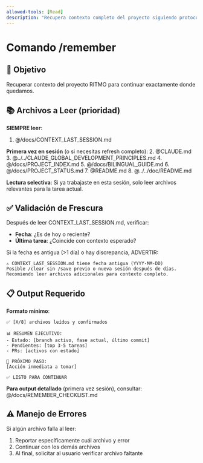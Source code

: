 ```yaml
---
allowed-tools: [Read]
description: "Recupera contexto completo del proyecto siguiendo protocolo CLAUDE.md"
---
```


# Comando /remember

## 🎯 Objetivo
Recuperar contexto del proyecto RITMO para continuar exactamente donde quedamos.

## 📚 Archivos a Leer (prioridad)

**SIEMPRE leer**:
1. @/docs/CONTEXT_LAST_SESSION.md

**Primera vez en sesión** (o si necesitas refresh completo):
2. @CLAUDE.md
3. @../../CLAUDE_GLOBAL_DEVELOPMENT_PRINCIPLES.md
4. @/docs/PROJECT_INDEX.md
5. @/docs/BILINGUAL_GUIDE.md
6. @/docs/PROJECT_STATUS.md
7. @README.md
8. @../../doc/README.md

**Lectura selectiva**: Si ya trabajaste en esta sesión, solo leer archivos relevantes para la tarea actual.

## ✅ Validación de Frescura

Después de leer CONTEXT_LAST_SESSION.md, verificar:
- **Fecha**: ¿Es de hoy o reciente?
- **Última tarea**: ¿Coincide con contexto esperado?

Si la fecha es antigua (>1 día) o hay discrepancia, ADVERTIR:
```
⚠️ CONTEXT_LAST_SESSION.md tiene fecha antigua (YYYY-MM-DD)
Posible /clear sin /save previo o nueva sesión después de días.
Recomiendo leer archivos adicionales para contexto completo.
```

## 📋 Output Requerido

**Formato mínimo**:
```
✅ [X/8] archivos leídos y confirmados

📊 RESUMEN EJECUTIVO:
- Estado: [branch activo, fase actual, último commit]
- Pendientes: [top 3-5 tareas]
- PRs: [activos con estado]

🎯 PRÓXIMO PASO:
[Acción inmediata a tomar]

✅ LISTO PARA CONTINUAR
```

**Para output detallado** (primera vez sesión), consultar: @/docs/REMEMBER_CHECKLIST.md

## ⚠️ Manejo de Errores

Si algún archivo falla al leer:
1. Reportar específicamente cuál archivo y error
2. Continuar con los demás archivos
3. Al final, solicitar al usuario verificar archivo faltante
